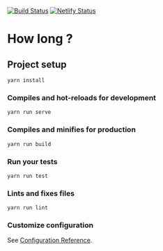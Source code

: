 [![Build Status](https://travis-ci.org/Airthee/how-long.svg?branch=master)](https://travis-ci.org/Airthee/how-long)
[![Netlify Status](https://api.netlify.com/api/v1/badges/90c62461-21b8-4368-81d9-324bace85f39/deploy-status)](https://app.netlify.com/sites/how-long/deploys)

# How long ?

## Project setup
```
yarn install
```

### Compiles and hot-reloads for development
```
yarn run serve
```

### Compiles and minifies for production
```
yarn run build
```

### Run your tests
```
yarn run test
```

### Lints and fixes files
```
yarn run lint
```

### Customize configuration
See [Configuration Reference](https://cli.vuejs.org/config/).
